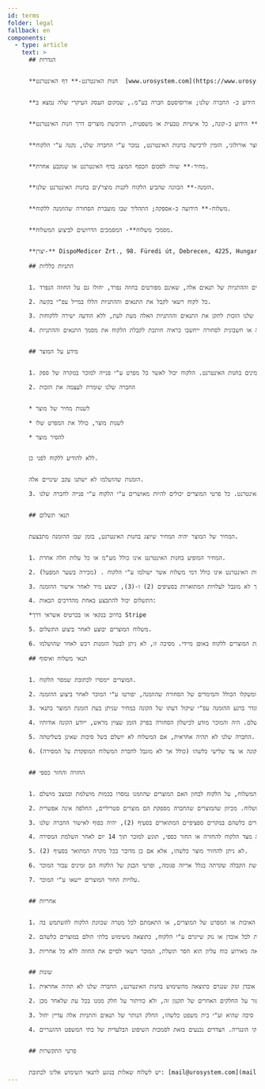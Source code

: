 ```yaml
---
id: terms
folder: legal
fallback: en
components:
  - type: article
    text: >
      ## הגדרות


      **חנות האינטרנט-** דף האינטרנט  [www.urosystem.com](https://www.urosystem.com/)


      **מוכר-** הידוע כ- החברה שלנו; אורוסיסטם חברה בע"מ., שמקום העסק העיקרי שלה נמצא ב:                             Szent István park 26, 1137 Budapest, Hungary, EU VAT number: HU22923820.                                                          


      **לקוח-** הידוע כ-קונה, כל אישיות טבעית או משפטית, הרוכשת מוצרים דרך חנות האינטרנט.


      **מוצר-** מוצרים רבים, הידועים כ-סחורה, כל מוצר אורולוגי, הזמין לרכישה בחנות האינטרנט, נמכר ע"י החברה שלנו, נקנה ע"י הלקוח.


      **מחיר-** שווה לסכום הכסף המוצג בדף האינטרנט או שנקבע אחרת.


      **הזמנה-** הכוונה שהביע הלקוח לקנות מוצר/ים בחנות האינטרנט שלנו.


      **משלוח-** הידועה כ-אספקה; התהליך שבו מועברת הסחורה שהוזמנה ללקוח.


      **מסמכי משלוח**- המסמכים הדרושים לביצוע המשלוח.


      **יצרן-** DispoMedicor Zrt., 98. Füredi út, Debrecen, 4225, Hungary. 
       
      ## התניות כלליות


      1. תנאים והגבלות אלה יחולו על כל החוזים וההזמנות, הנוגעים למכירת כל סחורה ע"י החברה שלנו ללקוח. אם נערך חוזה נפרד כלשהו בין החברה שלנו ללקוח והוא מכיל מידע כלשהו שונה מהתנאים וההתניות הללו, יחולו התנאים וההגבלות הכתובים בחוזה הנפרד. כל התנאים וההתניות של תנאים אלה, שאינם מפורטים בחוזה נפרד, יחולו גם על החוזה הנפרד.

      2. כל לקוח רשאי לקבל את התנאים וההתניות הללו במייל עפ"י בקשה.

      3. לחברה שלנו הזכות לתקן את התנאים וההתניות האלה מעת לעת, ללא הודעה ישירה ללקוחות.

      4. קבלת אישור הזמנת מכירה או חשבונית לסחורה ייחשבו כראיה חותכת לקבלת הלקוח את מסמך התנאים וההתניות.


      ## מידע על המוצר


      1. המפרט של מוצר המופיע בחנות האינטרנט תואם למפרט בפועל של המוצר המתואר. למוכר או ליצרן הזכות לתקן מפרטים מבלי לשים לב ללקוחות המוכר. החברה שלנו עושה כל מאמץ סביר לספק מידע מדויק ועדכני על כל המוצרים הזמינים בחנות האינטרנט. הלקוח יכול לאשר כל מפרט ע"י פנייה למוכר במקרה של ספק.

      2. החברה שלנו שומרת לעצמה את הזכות


      * לשנות מחיר של מוצר

      * לשנות מוצר, כולל את המפרט שלו

      * להסיר מוצר


      ללא להודיע ללקוח לפני כן.


      הזמנות שהושלמו לא ישתנו עקב שינויים אלה.

      3. החברה שלנו עושה כל מאמץ סביר להמחיש כל מוצר בחנות האינטרנט בצורה מדויקת ככל האפשר. המוכר לא לוקח אחריות על הבדלים קלים בין האיור של המוצר לבין המוצר שנמסר, כל עוד ההבדלים אינם משפיעים על שימושיות המוצר או על המפרט המתואר ישירות בחנות האינטרנט. כל פרטי המוצרים יכולים להיות מאושרים ע"י הלקוח ע"י פנייה לחברה שלנו.


      ## תנאי תשלום


      המחיר של המוצר יהיה המחיר שיוצג בחנות האינטרנט, בזמן שבו ההזמנה מתבצעת.


      1. המחיר המופיע בחנות האינטרנט אינו כולל מע"מ או כל עלות חלה אחרת.

      2. המחיר המופיע בחנות האינטרנט אינו כולל דמי משלוח אשר ישולמו ע"י הלקוח . (מכירה בשער המפעל) (EXW)

      3. תשלום המחיר, אשר יכלול כל עלות חלה אחרת, כולל, אך לא מוגבל לעלויות המתוארות בסעיפים (2) ו-(3), יבוצע מיד לאחר אישור ההזמנה.

      4. התשלום יכול להתבצע באחת מהדרכים הבאות:

      *בחיוב בנקאי או בכרטיס אשראי דרך Stripe 

      5. משלוח המוצרים יבוצע לאחר ביצוע התשלום.

      6. לכן, לאחר השלמת הרכישה, מתחיל תהליך אספקת המוצרים ללקוח באופן מיידי. מסיבה זו, לא ניתן לבטל הזמנות רכש לאחר שהושלמו. 
      	 
      ## תנאי משלוח ואיסוף


      1. המוצרים יימסרו לכתובת שמסר הלקוח.

      2. לוח הזמנים של המשלוח ומשקלו הכולל והמימדים של הסחורה שהוזמנה, יפורטו ע"י המוכר לאחר ביצוע ההזמנה.

      3. הסחורה מועברת ע"י נותן שירותי שליחויות המוגדר ברגע ההזמנה עפ"י שיקול דעתו של הקונה במחיר שניתן בעת הזמנת המוצר בתנאי DDU (משלוח לא כולל תשלום מכס).

      4. החברה שלנו עושה כל מאמץ לעמוד בתקופת האספקה שצוינה ולשלוח את הסחורה במצב מושלם. היה והמוכר מודע לכישלון הסחורה בפרק הזמן שצוין מראש, ייודע הקונה אודותיו.

      5. החברה שלנו לא תהיה אחראית, אם המשלוח לא יושלם בשל סיבות שאינן בשליטתה.

      6. החברה שלנו לא תהיה אחראית לכל הפסד, נזק או הוצאה הנגרמת ע"י הקונה או צד שלישי כלשהו (כולל אך לא מוגבל לחברת המשלוח המופקדת על המסירה).


      ## החזרה והחזר כספי


      1. החברה שלנו עושה כל מאמץ סביר להבטיח שכל המוצרים שנרכשו מועברים במצב מושלם. לאחר השלמת המשלוח, על הלקוח לבחון האם המוצרים שהוזמנו נמסרו בכמות מושלמת ובמצב מושלם.

      2. במקרה שאריזת הסחורה שנשלחה ככל הנראה פגומה, אנו ממליצים לא לקבל את המשלוח. מכיוון שהמוצרים שהחברה מספקת הם מוצרים סטריליים, החלפה אינה אפשרית.

      3. תהליך ההחזר של מוצרים כלשהם במקרים ספציפיים המתוארים בסעיף (2), יהיה כפוף לאישור החברה שלנו.

      4. כל תביעה מצד הלקוח להחזרה או החזר כספי, תוגש למוכר תוך 14 יום לאחר השלמת המסירה.

      5. לא ניתן להחזיר מוצר כלשהו, אלא אם כן מדובר בכל מקרה המתואר בסעיף (2).

      6. סכום ההחזר יועבר תוך 7 ימי עבודה לאחר שלחברה קיבלה הודעה מספק שירותי המשלוח על כישלון המסירה, עקב הכחשת הקבלה שקרתה בגלל אריזה פגומה, ופרטי הבנק של הלקוח הם זמינים עבור המוכר.

      7. עלויות החזר המוצרים יישאו ע"י המוכר.


      ## אחריות


      1. החברה שלנו לא תישא באחריות לכל ההשלכות של הקונה, או כל גורם המעורב בתהליך השלמת ההזמנה בדבר האיכות או המפרט של המוצרים, או התאמתם לכל מטרה שכוונת הלקוח להשתמש בה.

      2. החברה שלנו לא תישא באחריות לכל אובדן או נזק שייגרם ע"י הלקוח, כתוצאה משימוש בלתי הולם במוצרים כלשהם.

      3. החברה שלנו לא תישא באחריות לכל עיכוב או אי- ביצוע התחייבויות כאמור בתקנון זה, אם הדבר נגרם ע"י אירועי כוח עליון, כולל, אך לא מוגבל לדברים הבאים: תאונות, אסונות טבע, תקלות במכונות, אי- זמינות של חומרי גלם, שביתה, מעשה אלוהים. אם עיכוב כלשהו נמשך לאורך פרק זמן שהחברה שלנו רואה כבלתי סביר או אם מאמץ כלשהו להתגבר על המכשולים הנגרמים כתוצאה מאירוע כוח עליון הוא חסר תועלת, המוכר רשאי לסיים את החוזה ללא כל אחריות.


      ## שונות

      1. החברה שלנו עושה כל מאמץ סביר לשמור על בטיחות חנות האינטרנט. בגין כל אובדן ונזק שנגרם כתוצאה מהשימוש בחנות האינטרנט, החברה שלנו לא תהיה אחראית.

      2. הוויתור או אי- האכיפה של חלקים כלשהם בתנאים וההתניות הללו ע"י אף אחד מהצדדים לא יתפרשו כוויתור על החלקים האחרים של תקנון זה, ולא כוויתור על חלק ממנו בכל עת שלאחר מכן.

      3. אם תנאי או הוראה כלשהם בתנאים וההתניות הללו נקבעים כפסולים, בלתי ניתנים לאכיפה או בלתי חוקיים מכל סיבה שהיא וע"י בית משפט כלשהו, החלק הנותר של תנאים והתניות אלה עדיין יחול.

      4. תנאים והתניות אלה וכל החוזים שייערכו בין החברה שלנו ללקוח יחולו ויתפרשו בהתאם לחוקי הונגריה. הצדדים נכנעים בזאת לסמכות השיפוט הבלעדית של בתי המשפט ההונגריים.


      ## פרטי התקשרות


      יש לשלוח שאלות בנוגע לתנאי השימוש אלינו לכתובת: [mail@urosystem.com](mailto:mail@urosystem.com).
---
```

